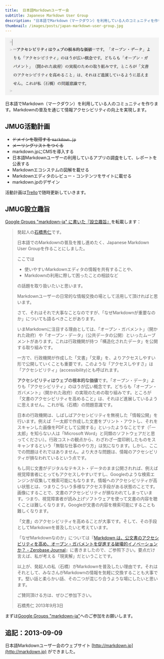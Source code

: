 ```yaml
---
title:  日本語Markdownユーザー会
subtitle: Japanese Markdown User Group
description: "日本語でMarkdown（マークダウン）を利用している人のコミュニティを作ります。Markdownの普及を通じて情報アクセシビリティの向上を実現します。"
thumbnail: /images/posts/japan-markdown-user-group.jpg
---
```


<div class="eye-catch"><img src="/images/posts/japan-markdown-user-group.jpg"></div>

日本語でMarkdown（マークダウン）を利用している人のコミュニティを作ります。Markdownの普及を通じて情報アクセシビリティの向上を実現します。

JMUG活動計画
----------------------

- <del>ドメインを取得する `markdown.jp`</del>
- <del>メーリングリストをつくる</del>
- markdown.jpにCMSを導入する
- 日本語Markdownユーザーの利用しているアプリの調査をして、レポートを公表する
- Markdownエコシステムの図解を載せる
- Markdownエディタのレビュー・コンテンツをサイトに載せる
- markdown.jpのデザイン

活動計画は[Trello](https://trello.com/b/74KojBBd/markdown-user-group)で随時更新していきます。

JMUG設立趣旨
---------------------

[Google Groups "markdown-ja" に書いた『設立趣旨』](https://groups.google.com/d/msg/markdown-ja/jkO09N0fyjU/KuckQFBSr9QJ)を転載します：

> 発起人の[石橋秀仁]です。
>
> 日本語でのMarkdownの普及を推し進めたく、Japanese Markdown User Groupを作ることにしました。
>
> ここでは
>
> - 使いやすいMarkdownエディタの情報を共有することや、
> - Markdownの利用に際して困ったことの相談など
>
> の話題を取り扱いたいと思います。
>
> Markdownユーザーの日常的な情報交換の場として活用して頂ければと思います。
>
> さて、それはそれで大事なことなのですが、「なぜMarkdownが重要なのか」についても語るべきことがあります。
>
> いまMarkdownに注目する理由としては、「オープン・ガバメント」（開かれた政府）や「オープン・データ」（公共データの公開）といったムーブメントがあります。これは行政機関が持つ「構造化されたデータ」を公開する取り組みです。
>
> 一方で、行政機関が作成した「文書」「文章」を、よりアクセスしやすい形で公開していくことも重要です。このような「アクセスしやすさ」は「アクセシビリティ」(accessibility)とも呼ばれます。
>
> **アクセシビリティはウェブの根本的な価値**です。「オープン・データ」よりも「アクセシビリティ」のほうが広い概念です。どちらも「オープン・ガバメント」（開かれた政府）の実現のための取り組みです。ところが「文書のアクセシビリティを高めること」は、それほど進展しているように思えません。これが私（石橋）の問題意識です。
>
> 日本の行政機関は、しばしばアクセシビリティを無視した「情報公開」を行います。例えば「一太郎で作成した文書をプリント・アウトし、それをスキャンした画像をPDFとして公開する」といったようなことです（「一太郎」を知らない人は「Microsoft Word」と同類のソフトウェアだと思ってください）。行政コストの観点から、わざわざ一度印刷したものをスキャンするという「無駄な仕事のやり方」は気になります。しかし、ここでの問題はそれではありません。より大きな問題は、情報のアクセシビリティが損なわれているという点です。
>
> もし同じ文書がデジタルなテキスト・データのまま公開されれば、例えば視覚障害者にとってもアクセスしやすいですし、Googleのような検索エンジンが収集して検索可能にもなります。情報へのアクセシビリティが高い状態とは、つまりこういう多様なアクセス手段がある状態のことです。画像にすることで、文書のアクセシビリティが損なわれてしまっています。つまり、視覚障害者が読み上げソフトウェアを使って文書の内容を聴くことは難しくなります。Googleが文書の内容を検索可能にすることも難しくなります。
>
> 「文書」のアクセシビリティを高めることが大事です。そして、その手段としてMarkdownを普及したいと考えています。
>
> 「なぜMarkdownなのか」については『[Markdown は、公文書のアクセシビリティを高め、オープン・ガバメントを促進する破壊的イノベーションか？ - Zerobase Journal]』に書きましたので、ご参照下さい。要点だけ言えば、私が考える「現実解」だということです。
>
> 以上が、発起人の私（石橋）がMarkdownを普及したい理由です。それはそれとして、みなさんがMarkdownの情報を気軽に交換することも大事です。堅い話と柔らかい話、その二つが混じり合うような場にしたいと思います。
>
> ご賛同頂ける方は、ぜひご参加下さい。
>
> 石橋秀仁
> 2013年9月3日

まずは[Google Groups "markdown-ja"](https://groups.google.com/d/forum/markdown-ja)へのご参加をお願いします。

[石橋秀仁]: http://ja.ishibashihideto.net/
[Markdown は、公文書のアクセシビリティを高め、オープン・ガバメントを促進する破壊的イノベーションか？ - Zerobase Journal]: http://zerobase.jp/blog/2013/03/_markdown.html

## 追記：2013-09-09

日本語Markdownユーザー会のウェブサイト [http://markdown.jp](http://markdown.jp) ができました。
